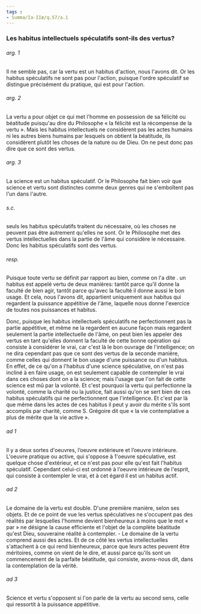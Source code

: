 ```yaml
---
tags : 
- Summa/Ia-IIæ/q.57/a.1
---
```


### Les habitus intellectuels spéculatifs sont-ils des vertus?

###### arg. 1
Il ne semble pas, car la vertu est un habitus d'action, nous l'avons dit. Or les habitus spéculatifs ne sont pas pour l'action, puisque l'ordre spéculatif se distingue précisément du pratique, qui est pour l'action. 

###### arg. 2
La vertu a pour objet ce qui met l'homme en possession de sa félicité ou béatitude puisqu'au dire du Philosophe « la félicité est la récompense de la vertu ». Mais les habitus intellectuels ne considèrent pas les actes humains ni les autres biens humains par lesquels on obtient la béatitude, ils considèrent plutôt les choses de la nature ou de Dieu. On ne peut donc pas dire que ce sont des vertus. 

###### arg. 3
La science est un habitus spéculatif. Or le Philosophe fait bien voir que science et vertu sont distinctes comme deux genres qui ne s'emboîtent pas l'un dans l'autre. 

###### s.c.
seuls les habitus spéculatifs traitent du nécessaire, où les choses ne peuvent pas être autrement qu'elles ne sont. Or le Philosophe met des vertus intellectuelles dans la partie de l'âme qui considère le nécessaire. Donc les habitus spéculatifs sont des vertus. 

###### resp.
Puisque toute vertu se définit par rapport au bien, comme on l'a dite . un habitus est appelé vertu de deux manières: tantôt parce qu'il donne la faculté de bien agir, tantôt parce qu'avec la faculté il donne aussi le bon usage. Et cela, nous l'avons dit, appartient uniquement aux habitus qui regardent la puissance appétitive de l'âme, laquelle nous donne l'exercice de toutes nos puissances et habitus. 

Donc, puisque les habitus intellectuels spéculatifs ne perfectionnent pas la partie appétitive, et même ne la regardent en aucune façon mais regardent seulement la partie intellectuelle de l'âme, on peut bien les appeler des vertus en tant qu'elles donnent la faculté de cette bonne opération qui consiste à considérer le vrai, car c'est là le bon ouvrage de l'intelligence; on ne dira cependant pas que ce sont des vertus de la seconde manière, comme celles qui donnent le bon usage d'une puissance ou d'un habitus. En effet, de ce qu'on a l'habitus d'une science spéculative, on n'est pas incliné à en faire usage, on est seulement capable de contempler le vrai dans ces choses dont on a la science; mais l'usage que l'on fait de cette science est mû par la volonté. Et c'est pourquoi la vertu qui perfectionne la volonté, comme la charité ou la justice, fait aussi qu'on se sert bien de ces habitus spéculatifs qui ne perfectionnent que l'intelligence. Et c'est par là que même dans les actes de ces habitus il peut y avoir du mérite s'ils sont accomplis par charité, comme S. Grégoire dit que « la vie contemplative a plus de mérite que la vie active ». 

###### ad 1
Il y a deux sortes d'oeuvres, l’oeuvre extérieure et l’oeuvre intérieure. L'oeuvre pratique ou active, qui s'oppose à 1'oeuvre spéculative, est quelque chose d'extérieur, et ce n'est pas pour elle qu'est fait l'habitus spéculatif. Cependant celui-ci est ordonné à l’oeuvre intérieure de l'esprit, qui consiste à contempler le vrai, et à cet égard il est un habitus actif. 

###### ad 2
Le domaine de la vertu est double. D'une première manière, selon ses objets. Et de ce point de vue les vertus spéculatives ne s'occupent pas des réalités par lesquelles l'homme devient bienheureux à moins que le mot « par » ne désigne la cause efficiente et l'objet de la complète béatitude qu'est Dieu, souveraine réalité à contempler. - Le domaine de la vertu comprend aussi des actes. Et de ce côté les vertus intellectuelles s'attachent à ce qui rend bienheureux, parce que leurs actes peuvent être méritoires, comme on vient de le dire, et aussi parce qu'ils sont un commencement de la parfaite béatitude, qui consiste, avons-nous dit, dans la contemplation de la vérité. 

###### ad 3
Science et vertu s'opposent si l'on parle de la vertu au second sens, celle qui ressortit à la puissance appétitive. 

